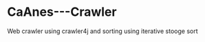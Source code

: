 CaAnes---Crawler
================

Web crawler using crawler4j and sorting using iterative stooge sort
